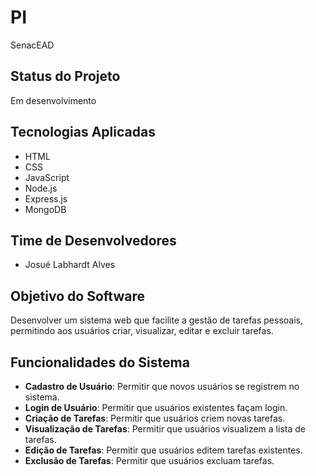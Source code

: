 # PI
SenacEAD

## Status do Projeto
Em desenvolvimento

## Tecnologias Aplicadas
- HTML
- CSS
- JavaScript
- Node.js
- Express.js
- MongoDB

## Time de Desenvolvedores
- Josué Labhardt Alves

## Objetivo do Software
Desenvolver um sistema web que facilite a gestão de tarefas pessoais, permitindo aos usuários criar, visualizar, editar e excluir tarefas.

## Funcionalidades do Sistema
- **Cadastro de Usuário**: Permitir que novos usuários se registrem no sistema.
- **Login de Usuário**: Permitir que usuários existentes façam login.
- **Criação de Tarefas**: Permitir que usuários criem novas tarefas.
- **Visualização de Tarefas**: Permitir que usuários visualizem a lista de tarefas.
- **Edição de Tarefas**: Permitir que usuários editem tarefas existentes.
- **Exclusão de Tarefas**: Permitir que usuários excluam tarefas.
